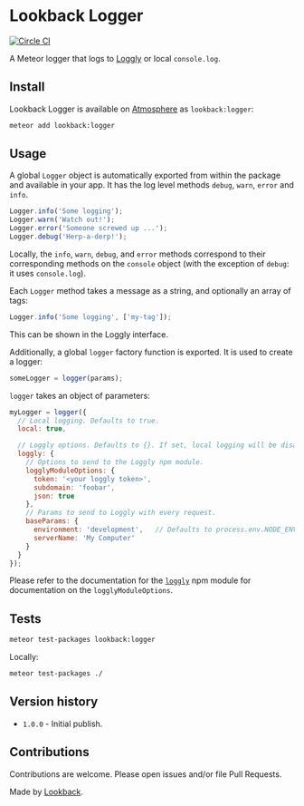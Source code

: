 # Lookback Logger

[![Circle CI](https://circleci.com/gh/lookback/meteor-logger.svg?style=svg)](https://circleci.com/gh/lookback/meteor-logger)

A Meteor logger that logs to [Loggly](https://www.loggly.com/) or local `console.log`.

## Install

Lookback Logger is available on [Atmosphere](https://atmospherejs.com/lookback/logger) as `lookback:logger`:

```bash
meteor add lookback:logger
```

## Usage

A global `Logger` object is automatically exported from within the package and available in your app. It has the log level methods `debug`, `warn`, `error` and `info`.

```js
Logger.info('Some logging');
Logger.warn('Watch out!');
Logger.error('Someone screwed up ...');
Logger.debug('Herp-a-derp!');
```

Locally, the `info`, `warn`, `debug`, and `error` methods correspond to their corresponding methods on the `console` object (with the exception of `debug`: it uses `console.log`).

Each `Logger` method takes a message as a string, and optionally an array of tags:

```js
Logger.info('Some logging', ['my-tag']);
```
This can be shown in the Loggly interface.

Additionally, a global `logger` factory function is exported. It is used to create a logger:

```js
someLogger = logger(params);
```

`logger` takes an object of parameters:

```js
myLogger = logger({
  // Local logging. Defaults to true.
  local: true,

  // Loggly options. Defaults to {}. If set, local logging will be disabled.
  loggly: {
    // Options to send to the Loggly npm module.
    logglyModuleOptions: {
      token: '<your loggly token>',
      subdomain: 'foobar',
      json: true
    },
    // Params to send to Loggly with every request.
    baseParams: {
      environment: 'development',   // Defaults to process.env.NODE_ENV
      serverName: 'My Computer'
    }
  }
});
```
Please refer to the documentation for the [`loggly`](http://npmjs.org/package/loggly) npm module for documentation on the `logglyModuleOptions`.

## Tests

```bash
meteor test-packages lookback:logger
```

Locally:

```bash
meteor test-packages ./
```

## Version history

- `1.0.0` - Initial publish.

## Contributions

Contributions are welcome. Please open issues and/or file Pull Requests.

Made by [Lookback](http://lookback.io).
